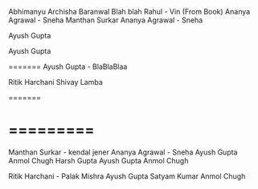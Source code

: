 Abhimanyu
Archisha Baranwal
Blah blah
Rahul - Vin (From Book)
Ananya Agrawal - Sneha
Manthan Surkar
Ananya Agrawal - Sneha

Ayush Gupta

Ayush Gupta

=======
Ayush Gupta - BlaBlaBlaa

Ritik Harchani
Shivay Lamba


=======

=========
=======



Manthan Surkar - kendal jener
Ananya Agrawal - Sneha
Ayush Gupta<br>
Anmol Chugh
Harsh Gupta
Ayush Gupta
Anmol Chugh

Ritik Harchani - Palak Mishra
Ayush Gupta
Satyam Kumar
Anmol Chugh
